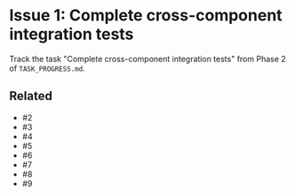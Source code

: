 # Issue 1: Complete cross-component integration tests

Track the task "Complete cross-component integration tests" from Phase 2 of `TASK_PROGRESS.md`.

## Related
- #2
- #3
- #4
- #5
- #6
- #7
- #8
- #9

